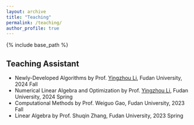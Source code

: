 ```yaml
---
layout: archive
title: "Teaching"
permalink: /teaching/
author_profile: true
---
```


{% include base_path %}

## Teaching Assistant

* Newly-Developed Algorithms by Prof. [Yingzhou Li](https://yingzhouli.com/), Fudan University, 2024 Fall
* Numerical Linear Algebra and Optimization by Prof. [Yingzhou Li](https://yingzhouli.com/), Fudan University, 2024 Spring
* Computational Methods by Prof. Weiguo Gao, Fudan University, 2023 Fall
* Linear Algebra by Prof. Shuqin Zhang, Fudan University, 2023 Spring
